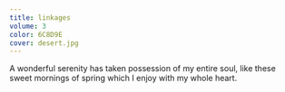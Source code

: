 ```yaml
---
title: linkages
volume: 3
color: 6C8D9E
cover: desert.jpg
---
```

A wonderful serenity has taken possession of my entire soul, like these sweet mornings of spring which I enjoy with my whole heart.
